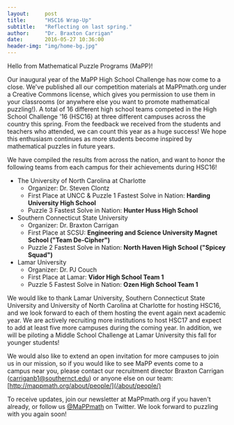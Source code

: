 ```yaml
---
layout:     post
title:      "HSC16 Wrap-Up"
subtitle:   "Reflecting on last spring."
author:     "Dr. Braxton Carrigan"
date:       2016-05-27 10:36:00
header-img: "img/home-bg.jpg"
---
```


Hello from Mathematical Puzzle Programs (MaPP)!

Our inaugural year of the MaPP High School Challenge has now come to a close. We've published all our competition materials at MaPPmath.org under a Creative Commons license, which gives you permission to use them in your classrooms (or anywhere else you want to promote mathematical puzzling!). A total of 16 different high school teams competed in the High School Challenge '16 (HSC16) at three different campuses across the country this spring. From the feedback we received from the students and teachers who attended, we can count this year as a huge success! We hope this enthusiasm continues as more students become inspired by mathematical puzzles in future years.

We have compiled the results from across the nation, and want to honor the following teams from each campus for their achievements during HSC16!

* The University of North Carolina at Charlotte
    * Organizer: Dr. Steven Clontz
    * First Place at UNCC & Puzzle 1 Fastest Solve in Nation:
      **Harding University High School**
    * Puzzle 3 Fastest Solve in Nation:
      **Hunter Huss High School**
* Southern Connecticut State University
    * Organizer: Dr. Braxton Carrigan
    * First Place at SCSU:
      **Engineering and Science University Magnet School ("Team De-Cipher")**
    * Puzzle 2 Fastest Solve in Nation:
      **North Haven High School ("Spicey Squad")**
* Lamar University
    * Organizer: Dr. PJ Couch
    * First Place at Lamar:
      **Vidor High School Team 1**
    * Puzzle 5 Fastest Solve in Nation:
      **Ozen High School Team 1**

We would like to thank Lamar University, Southern Connecticut State University and University of North Carolina at Charlotte for hosting HSC16, and we look forward to each of them hosting the event again next academic year. We are actively recruiting more institutions to host HSC17 and expect to add at least five more campuses during the coming year. In addition, we will be piloting a Middle School Challenge at Lamar University this fall for younger students!

We would also like to extend an open invitation for more campuses to join us in our mission, so if you would like to see MaPP events come to a campus near you, please contact our recruitment director Braxton Carrigan (carriganb1@southernct.edu) or anyone else on our team: [http://mappmath.org/about/people/](/about/people/)

To receive updates, join our newsletter at MaPPmath.org if you haven't already, or follow us [@MaPPmath](http://twitter.com/MaPPmath) on Twitter. We look forward to puzzling with you again soon!
